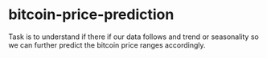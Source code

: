 # bitcoin-price-prediction
Task is to understand if there if our data follows and trend or seasonality so we can further predict the bitcoin price ranges accordingly.
